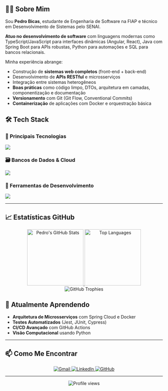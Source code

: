 ## 👨‍💻 Sobre Mim

Sou **Pedro Bicas**, estudante de Engenharia de Software na FIAP e técnico em Desenvolvimento de Sistemas pelo SENAI. 

**Atuo no desenvolvimento de software** com linguagens modernas como TypeScript/JavaScript para interfaces dinâmicas (Angular, React), Java com Spring Boot para APIs robustas, Python para automações e SQL para bancos relacionais. 

Minha experiência abrange:
- Construção de **sistemas web completos** (front-end + back-end)
- Desenvolvimento de **APIs RESTful** e microsserviços
- Integração entre sistemas heterogêneos
- **Boas práticas** como código limpo, DTOs, arquitetura em camadas, componentização e documentação
- **Versionamento** com Git (Git Flow, Conventional Commits)
- **Containerização** de aplicações com Docker e orquestração básica

## 🛠️ Tech Stack

### 🔧 Principais Tecnologias
<div style="margin: 15px 0;">
  <img src="https://skillicons.dev/icons?i=ts,js,java,py,angular,react,spring,nodejs" />
</div>

### 🗃️ Bancos de Dados & Cloud
<div style="margin: 15px 0;">
  <img src="https://skillicons.dev/icons?i=mysql,postgres,docker" />
</div>

### 🧰 Ferramentas de Desenvolvimento
<div style="margin: 15px 0;">
  <img src="https://skillicons.dev/icons?i=vscode,idea,figma,postman,git,linux" />
</div>

---

## 📈 Estatísticas GitHub
<div align="center">
  <a href="https://github.com/PedroBicas">
    <img height="180em" src="https://github-readme-stats.vercel.app/api?username=pedrobicas&show_icons=true&theme=nord&hide_border=true&include_all_commits=true&count_private=true&hide=issues" alt="Pedro's GitHub Stats" />
    <img height="180em" src="https://github-readme-stats.vercel.app/api/top-langs/?username=pedrobicas&layout=compact&theme=nord&hide_border=true&langs_count=6" alt="Top Languages" />
  </a>
</div>
<div align="center">
  <img src="https://github-profile-trophy.vercel.app/?username=pedrobicas&theme=nord&no-frame=true&no-bg=true&margin-w=15&column=7" alt="GitHub Trophies" />
</div>

## 🌱 Atualmente Aprendendo

* **Arquitetura de Microsserviços** com Spring Cloud e Docker
* **Testes Automatizados** (Jest, JUnit, Cypress)
* **CI/CD Avançado** com GitHub Actions
* **Visão Computacional** usando Python

---

## 📫 Como Me Encontrar
<div align="center" style="margin-top: 20px;">
  <a href="mailto:pedro.bicas14@gmail.com">
    <img src="https://img.shields.io/badge/Gmail-D14836?style=for-the-badge&logo=gmail&logoColor=white" alt="Gmail" />
  </a>
  <a href="https://www.linkedin.com/in/pedro-bicas/">
    <img src="https://img.shields.io/badge/LinkedIn-0077B5?style=for-the-badge&logo=linkedin&logoColor=white" alt="LinkedIn" />
  </a>
  <a href="https://github.com/PedroBicas">
    <img src="https://img.shields.io/badge/GitHub-100000?style=for-the-badge&logo=github&logoColor=white" alt="GitHub" />
  </a>
</div>

---

<p align="center">
  <img src="https://komarev.com/ghpvc/?username=pedrobicas&label=Profile%20views&color=0e75b6&style=flat" alt="Profile views" />
</p>
